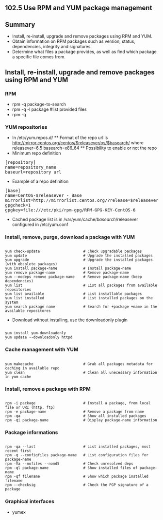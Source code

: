 102.5 Use RPM and YUM package management
----------------------------------------

Summary
-------

- Install, re-install, upgrade and remove packages using RPM and YUM.
- Obtain information on RPM packages such as version, status, dependencies, integrity and signatures.
- Determine what files a package provides, as well as find which package a specific file comes from.

Install, re-install, upgrade and remove packages using RPM and YUM
------------------------------------------------------------------

### RPM ###

* rpm -q package-to-search
* rpm -q -l package #list provided files
* rpm -q

### YUM repositories ###

* In /etc/yum.repos.d/
** Format of the repo url is
 http://mirror.centos.org/centos/$releasever/os/$basearch/
    where releasever=6.5
          basearch=x86_64
** Possibility to enable or not the repo
* Minimum repo definition
<pre>
[repository]
name=repository_name
baseurl=repository_url
</pre>
* Example of a repo definition
<pre>
[base]
name=CentOS-$releasever - Base
mirrorlist=http://mirrorlist.centos.org/?release=$releasever&arch=$basearch&repo=os
gpgcheck=1
gpgkey=file:///etc/pki/rpm-gpg/RPM-GPG-KEY-CentOS-6
</pre>
* Cached package list is in /var/yum/cache/$basearch/$releasever configured in /etc/yum.conf

### Install, remove, purge, download a package with YUM

<pre><code>
yum check-update                    # Check upgradable packages
yum update                          # Upgrade the installed packages
yum upgrade                         # Upgrade the installed packages (with obsolete packages)
yum install package-name            # Install package-name
yum remove package-name             # Remove package-name
yum --nodeps remove package-name    # Remove package-name (keep dependencies)
yum list                            # List all packages from available repositories
yum list available                  # List installable packages
yum list installed                  # List installed packages on the system
yum search package name             # Search for +package +name in the available repositores
</code></pre>

* Download without installing, use the downloadonly plugin
<pre><code>
yum install yum-downloadonly
yum update --downloadonly httpd
</pre></code>

### Cache management with YUM
<pre><code>
yum makecache                       # Grab all packages metadata for caching in available repo
yum clean                           # Clean all unecessary information in yum cache
</pre></code>

### Install, remove a package with RPM
<pre><code>
rpm -i package                      # Install a package, from local file or URI (http, ftp)
rpm -e package-name                 # Remove a package from name
rpm -qa                             # Show all installed packages
rpm -qi package-name                # Display package-name information
</code></pre>

### Package informations
<pre><code>
rpm -qa --last                      # List installed packages, most recent first
rpm -q --configfiles package-name   # List configuration files for package-name
rpm -Va --nofiles --nomd5           # Check unresolved deps
rpm -ql package-name                # Show installed files of package-name
rpm -qf filename                    # Show which package installed filename
rpm --checksig                      # Check the PGP signature of a package
</code></pre>

### Graphical interfaces

* yumex


